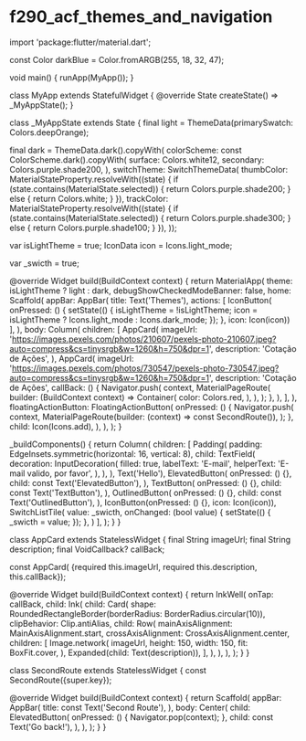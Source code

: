 # f290_acf_themes_and_navigation

import 'package:flutter/material.dart';

const Color darkBlue = Color.fromARGB(255, 18, 32, 47);

void main() {
  runApp(MyApp());
}

class MyApp extends StatefulWidget {
  @override
  State<MyApp> createState() => _MyAppState();
}

class _MyAppState extends State<MyApp> {
  final light = ThemeData(primarySwatch: Colors.deepOrange);

  final dark = ThemeData.dark().copyWith(
      colorScheme: const ColorScheme.dark().copyWith(
        surface: Colors.white12,
        secondary: Colors.purple.shade200,
      ),
      switchTheme: SwitchThemeData(
        thumbColor: MaterialStateProperty.resolveWith<Color>((state) {
          if (state.contains(MaterialState.selected)) {
            return Colors.purple.shade200;
          } else {
            return Colors.white;
          }
        }),
        trackColor: MaterialStateProperty.resolveWith<Color>((state) {
          if (state.contains(MaterialState.selected)) {
            return Colors.purple.shade300;
          } else {
            return Colors.purple.shade100;
          }
        }),
      ));

  var isLightTheme = true;
  IconData icon = Icons.light_mode;

  var _swicth = true;

  @override
  Widget build(BuildContext context) {
    return MaterialApp(
      theme: isLightTheme ? light : dark,
      debugShowCheckedModeBanner: false,
      home: Scaffold(
        appBar: AppBar(
          title: Text('Themes'),
          actions: [
            IconButton(
                onPressed: () {
                  setState(() {
                    isLightTheme = !isLightTheme;
                    icon = isLightTheme ? Icons.light_mode : Icons.dark_mode;
                  });
                },
                icon: Icon(icon))
          ],
        ),
        body: Column(
          children: [
            AppCard(
              imageUrl:
                  'https://images.pexels.com/photos/210607/pexels-photo-210607.jpeg?auto=compress&cs=tinysrgb&w=1260&h=750&dpr=1',
              description: 'Cotação de Ações',
            ),
            AppCard(
              imageUrl:
                  'https://images.pexels.com/photos/730547/pexels-photo-730547.jpeg?auto=compress&cs=tinysrgb&w=1260&h=750&dpr=1',
              description: 'Cotação de Ações',
              callBack: () {
                Navigator.push(
                  context,
                  MaterialPageRoute(
                    builder: (BuildContext context) => Container(
                      color: Colors.red,
                    ),
                  ),
                );
              },
            ),
          ],
        ),
        floatingActionButton: FloatingActionButton(
          onPressed: () {
            Navigator.push(
              context,
              MaterialPageRoute(builder: (context) => const SecondRoute()),
            );
          },
          child: Icon(Icons.add),
        ),
      ),
    );
  }

  _buildComponents() {
    return Column(
      children: [
        Padding(
          padding: EdgeInsets.symmetric(horizontal: 16, vertical: 8),
          child: TextField(
            decoration: InputDecoration(
              filled: true,
              labelText: 'E-mail',
              helperText: 'E-mail valido, por favor',
            ),
          ),
        ),
        Text('Hello'),
        ElevatedButton(
          onPressed: () {},
          child: const Text('ElevatedButton'),
        ),
        TextButton(
          onPressed: () {},
          child: const Text('TextButton'),
        ),
        OutlinedButton(
          onPressed: () {},
          child: const Text('OutlinedButton'),
        ),
        IconButton(onPressed: () {}, icon: Icon(icon)),
        SwitchListTile(
          value: _swicth,
          onChanged: (bool value) {
            setState(() {
              _swicth = value;
            });
          },
        )
      ],
    );
  }
}

class AppCard extends StatelessWidget {
  final String imageUrl;
  final String description;
  final VoidCallback? callBack;

  const AppCard(
      {required this.imageUrl,
      required this.description,
      this.callBack});

  @override
  Widget build(BuildContext context) {
    return InkWell(
      onTap: callBack,
      child: Ink(
        child: Card(
          shape:
              RoundedRectangleBorder(borderRadius: BorderRadius.circular(10)),
          clipBehavior: Clip.antiAlias,
          child: Row(
            mainAxisAlignment: MainAxisAlignment.start,
            crossAxisAlignment: CrossAxisAlignment.center,
            children: [
              Image.network(
                imageUrl,
                height: 150,
                width: 150,
                fit: BoxFit.cover,
              ),
              Expanded(child: Text(description)),
            ],
          ),
        ),
      ),
    );
  }
}

class SecondRoute extends StatelessWidget {
  const SecondRoute({super.key});

  @override
  Widget build(BuildContext context) {
    return Scaffold(
      appBar: AppBar(
        title: const Text('Second Route'),
      ),
      body: Center(
        child: ElevatedButton(
          onPressed: () {
            Navigator.pop(context);
          },
          child: const Text('Go back!'),
        ),
      ),
    );
  }
}
